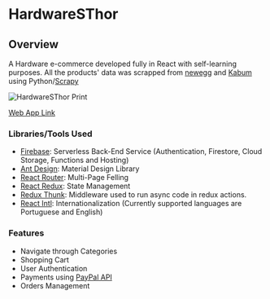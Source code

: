 # HardwareSThor

## Overview

A Hardware e-commerce developed fully in React with self-learning purposes. All the products' data was scrapped from [newegg](https://www.newegg.com/) and [Kabum](https://www.kabum.com.br/) using Python/[Scrapy](https://scrapy.org/)

![HardwareSThor Print](https://i.imgur.com/9h3uctF.png)

[Web App Link](https://hardwaresthor.web.app)

### Libraries/Tools Used

- [Firebase](https://firebase.google.com/): Serverless Back-End Service (Authentication, Firestore, Cloud Storage, Functions and Hosting)
- [Ant Design](https://ant.design/): Material Design Library
- [React Router](https://reacttraining.com/react-router/web/guides/quick-start): Multi-Page Felling
- [React Redux](https://redux.js.org/basics/usage-with-react): State Management
- [Redux Thunk](https://github.com/reduxjs/redux-thunk): Middleware used to run async code in redux actions.
- [React Intl](https://www.npmjs.com/package/react-intl): Internationalization (Currently supported languages are Portuguese and English)

### Features

- Navigate through Categories
- Shopping Cart
- User Authentication
- Payments using [PayPal API](https://developer.paypal.com/docs/api/overview/)
- Orders Management
